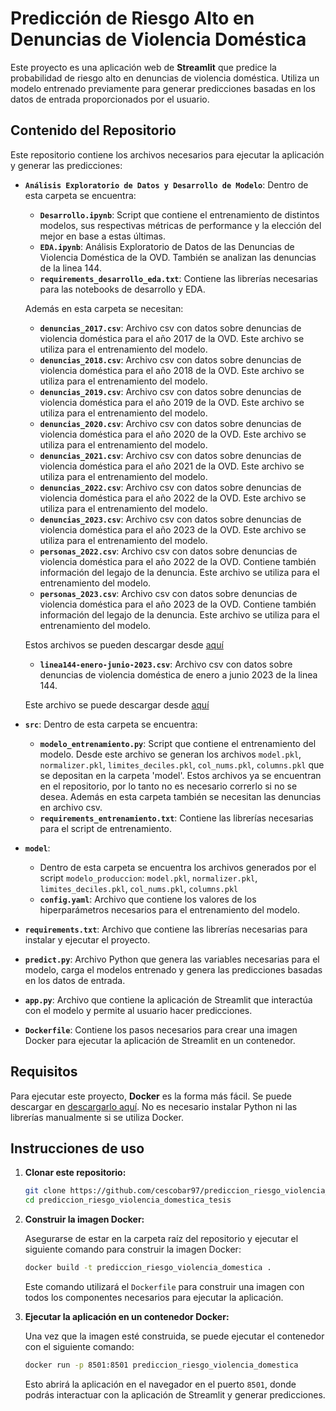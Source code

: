 # Predicción de Riesgo Alto en Denuncias de Violencia Doméstica

Este proyecto es una aplicación web de **Streamlit** que predice la probabilidad de riesgo alto en denuncias de violencia doméstica. Utiliza un modelo entrenado previamente para generar predicciones basadas en los datos de entrada proporcionados por el usuario.

## Contenido del Repositorio

Este repositorio contiene los archivos necesarios para ejecutar la aplicación y generar las predicciones:

- **`Análisis Exploratorio de Datos y Desarrollo de Modelo`**: Dentro de esta carpeta se encuentra:
  - **`Desarrollo.ipynb`**: Script que contiene el entrenamiento de distintos modelos, sus respectivas métricas de performance y la elección del mejor en base a estas últimas.
  - **`EDA.ipynb`**: Análisis Exploratorio de Datos de las Denuncias de Violencia Doméstica de la OVD. También se analizan las denuncias de la linea 144.
  - **`requirements_desarrollo_eda.txt`**: Contiene las librerías necesarias para las notebooks de desarrollo y EDA. 
    
  Además en esta carpeta se necesitan:
  - **`denuncias_2017.csv`**: Archivo csv con datos sobre denuncias de violencia doméstica para el año 2017 de la OVD. Este archivo se utiliza para el entrenamiento del modelo.
  - **`denuncias_2018.csv`**: Archivo csv con datos sobre denuncias de violencia doméstica para el año 2018 de la OVD. Este archivo se utiliza para el entrenamiento del modelo.
  - **`denuncias_2019.csv`**: Archivo csv con datos sobre denuncias de violencia doméstica para el año 2019 de la OVD. Este archivo se utiliza para el entrenamiento del modelo.
  - **`denuncias_2020.csv`**: Archivo csv con datos sobre denuncias de violencia doméstica para el año 2020 de la OVD. Este archivo se utiliza para el entrenamiento del modelo.
  - **`denuncias_2021.csv`**: Archivo csv con datos sobre denuncias de violencia doméstica para el año 2021 de la OVD. Este archivo se utiliza para el entrenamiento del modelo.
  - **`denuncias_2022.csv`**: Archivo csv con datos sobre denuncias de violencia doméstica para el año 2022 de la OVD. Este archivo se utiliza para el entrenamiento del modelo.
  - **`denuncias_2023.csv`**: Archivo csv con datos sobre denuncias de violencia doméstica para el año 2023 de la OVD. Este archivo se utiliza para el entrenamiento del modelo.
  - **`personas_2022.csv`**: Archivo csv con datos sobre denuncias de violencia doméstica para el año 2022 de la OVD. Contiene también información del legajo de la denuncia. Este archivo se utiliza para el entrenamiento del modelo.
  - **`personas_2023.csv`**: Archivo csv con datos sobre denuncias de violencia doméstica para el año 2023 de la OVD. Contiene también información del legajo de la denuncia. Este archivo se utiliza para el entrenamiento del modelo.
    
  Estos archivos se pueden descargar desde [aquí](https://datos.csjn.gov.ar/group/violencia-domestica)
  
  - **`linea144-enero-junio-2023.csv`**: Archivo csv con datos sobre denuncias de violencia doméstica de enero a junio 2023 de la linea 144. 

  Este archivo se puede descargar desde [aquí](https://www.argentina.gob.ar/generos/linea-144/datos-publicos-de-la-linea-144-enero-junio-2023)
   
- **`src`**: Dentro de esta carpeta se encuentra:
  - **`modelo_entrenamiento.py`**: Script que contiene el entrenamiento del modelo. Desde este archivo se generan los archivos `model.pkl`, `normalizer.pkl`, `limites_deciles.pkl`, `col_nums.pkl`, `columns.pkl` que se depositan en la carpeta 'model'. Estos archivos ya se encuentran en el repositorio, por lo tanto no es necesario correrlo si no se desea.
    Además en esta carpeta también se necesitan las denuncias en archivo csv.
  - **`requirements_entrenamiento.txt`**: Contiene las librerías necesarias para el script de entrenamiento.

- **`model`**: 
  - Dentro de esta carpeta se encuentra los archivos generados por el script `modelo_produccion`: `model.pkl`, `normalizer.pkl`, `limites_deciles.pkl`, `col_nums.pkl`, `columns.pkl` 
  - **`config.yaml`**: Archivo que contiene los valores de los hiperparámetros necesarios para el entrenamiento del modelo.
    
- **`requirements.txt`**: Archivo que contiene las librerías necesarias para instalar y ejecutar el proyecto.
- **`predict.py`**: Archivo Python que genera las variables necesarias para el modelo, carga el modelos entrenado y genera las predicciones basadas en los datos de entrada.
- **`app.py`**: Archivo que contiene la aplicación de Streamlit que interactúa con el modelo y permite al usuario hacer predicciones.
- **`Dockerfile`**: Contiene los pasos necesarios para crear una imagen Docker para ejecutar la aplicación de Streamlit en un contenedor.


## Requisitos

Para ejecutar este proyecto, **Docker** es la forma más fácil. Se puede descargar en [descargarlo aquí](https://www.docker.com/get-started). No es necesario instalar Python ni las librerías manualmente si se utiliza Docker.

## Instrucciones de uso

1. **Clonar este repositorio:**

    ```bash
    git clone https://github.com/cescobar97/prediccion_riesgo_violencia_domestica_tesis.git
    cd prediccion_riesgo_violencia_domestica_tesis
    ```

2. **Construir la imagen Docker:**

    Asegurarse de estar en la carpeta raíz del repositorio y ejecutar el siguiente comando para construir la imagen Docker:

    ```bash
    docker build -t prediccion_riesgo_violencia_domestica .
    ```

    Este comando utilizará el `Dockerfile` para construir una imagen con todos los componentes necesarios para ejecutar la aplicación.

3. **Ejecutar la aplicación en un contenedor Docker:**

    Una vez que la imagen esté construida, se puede ejecutar el contenedor con el siguiente comando:

    ```bash
    docker run -p 8501:8501 prediccion_riesgo_violencia_domestica
    ```

    Esto abrirá la aplicación en el navegador en el puerto `8501`, donde podrás interactuar con la aplicación de Streamlit y generar predicciones.
